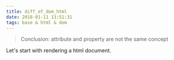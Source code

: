 ```yaml
---
title: diff_of_dom_html
date: 2018-01-11 13:51:31
tags: base & html & dom
---
```

> Conclusion: attribute and property are not the same concept

Let's start with rendering a html document.